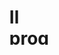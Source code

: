 <svg width="100" height="100" xmlns="http://www.w3.org/2000/svg">
<foreignObject width="100" height="100">
    <div xmlns="http://www.w3.org/1999/xhtml">
        <ul>
           <h1>Il progetto realizzato consiste nella creazione di un moltiplicatore a 4 bit, implementato tramite il 
programma “Tkgate”. </h1> 

<h4>Il software sfrutta una serie di AND per ottenere i prodotti parziali che, inseriti nei   
Ripple-Carry-Adder,  forniscono il risultato finale. Il'RCA (addizionatore a propagazione del riporto) 
sfrutta una serie di Half Adder e Full Adder che propagano in orizzontale il resto e in verticale 
effettuano le somme tra i vari prodotti parziali.  
Avendo a disposizione 4 bit d'ingresso, i numeri che si possono rappresentare vanno da 0 a 15, 
mentre in uscita, avendo 8 bit a disposizione, risultano fino a 225. Sia in uscita che in entrata i 
numeri sono rappresentati in base esadecimale, quindi fanno uso di 16 simboli che sono le dieci 
cifre decimali e le lettere dalla a alla f.</h4>
</ul></div>
</foreignObject>
</svg>
